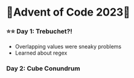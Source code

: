 # 🎄Advent of Code 2023🎄

### ⭐⭐ Day 1: Trebuchet?!

- Overlapping values were sneaky problems
- Learned about regex

### Day 2: Cube Conundrum

